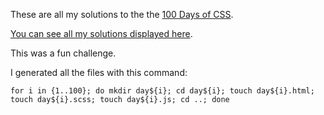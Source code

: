 These are all my solutions to the the [100 Days of CSS](https://100dayscss.com/).

[You can see all my solutions displayed here](https://100dayscss.com/progress/nuffertaylor/). 

This was a fun challenge.

I generated all the files with this command:

```
for i in {1..100}; do mkdir day${i}; cd day${i}; touch day${i}.html; touch day${i}.scss; touch day${i}.js; cd ..; done
```